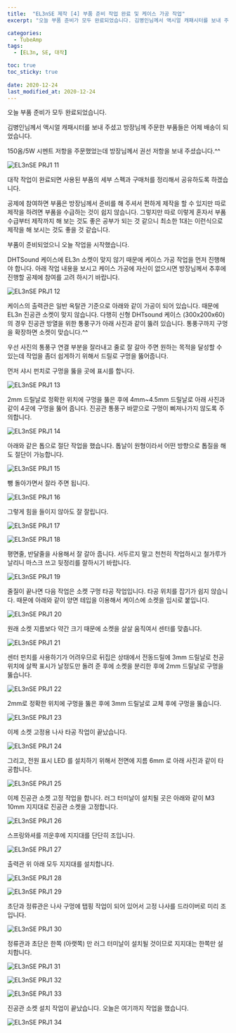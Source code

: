 ```yaml
---
title:  "EL3nSE 제작 [4] 부품 준비 작업 완료 및 케이스 가공 작업"
excerpt: "오늘 부품 준비가 모두 완료되었습니다. 김병인님께서 액시얼 캐패시터를 보내 주셨고 방장님께 주문한 부품들은 어제 배송이 되었습니다."

categories:
  - TubeAmp
tags:
  - [EL3n, SE, 대작]

toc: true
toc_sticky: true
 
date: 2020-12-24
last_modified_at: 2020-12-24
---
```

오늘 부품 준비가 모두 완료되었습니다.

김병인님께서 액시얼 캐패시터를 보내 주셨고 방장님께 주문한 부품들은 어제 배송이 되었습니다. 

150옴/5W 시멘트 저항을 주문했었는데 방장님께서 권선 저항을 보내 주셨습니다.^^

![EL3nSE PRJ1 11](/assets/images/EL3nSE_PRJ1_11.jpg)

대작 작업이 완료되면 사용된 부품의 세부 스펙과 구매처를 정리해서 공유하도록 하겠습니다. 

공제에 참여하면 부품은 방장님께서 준비를 해 주셔서 편하게 제작을 할 수 있지만 따로 제작을 하려면 부품을 수급하는 것이 쉽지 않습니다. 그렇지만 따로 이렇게 혼자서 부품 수급부터 제작까지 해 보는 것도 좋은 공부가 되는 것 같으니 최소한 1대는 이런식으로 제작을 해 보시는 것도 좋을 것 같습니다.

부품이 준비되었으니 오늘 작업을 시작했습니다.

DHTSound 케이스에 EL3n 소켓이 맞지 않기 때문에 케이스 가공 작업을 먼저 진행해야 합니다. 아래 작업 내용을 보시고 케이스 가공에 자신이 없으시면 방장님께서 추후에 진행할 공제에 참여를 고려 하시기 바랍니다. 

![EL3nSE PRJ1 12](/assets/images/EL3nSE_PRJ1_12.jpg)

케이스의 출력관은 일반 옥탈관 기준으로 아래와 같이 가공이 되어 있습니다. 때문에 EL3n 진공관 소켓이 맞지 않습니다. 다행히 신형 DHTsound 케이스 (300x200x60) 의 경우 진공관 방열을 위한 통풍구가 아래 사진과 같이 뚫려 있습니다. 통풍구까지 구멍을 확장하면 소켓이 맞습니다.^^ 

우선 사진의 통풍구 연결 부분을 잘라내고 줄로 잘 갈아 주면 원하는 목적을 달성할 수 있는데 작업을 좀더 쉽게하기 위해서 드릴로 구멍을 뚫어줍니다.

먼저 샤시 펀치로 구멍을 뚫을 곳에 표시를 합니다.

![EL3nSE PRJ1 13](/assets/images/EL3nSE_PRJ1_13.jpg)

2mm 드릴날로 정확한 위치에 구멍을 뚫은 후에 4mm~4.5mm 드릴날로 아래 사진과 같이 4곳에 구멍을 뚫어 줍니다. 진공관 통풍구 바깥으로 구멍이 삐져나가지 않도록 주의합니다.

![EL3nSE PRJ1 14](/assets/images/EL3nSE_PRJ1_14.jpg)

아래와 같은 톱으로 절단 작업을 했습니다. 톱날이 원형이라서 어떤 방향으로 톱질을 해도 절단이 가능합니다.

![EL3nSE PRJ1 15](/assets/images/EL3nSE_PRJ1_15.jpg)

뺑 돌아가면서 잘라 주면 됩니다. 

![EL3nSE PRJ1 16](/assets/images/EL3nSE_PRJ1_16.jpg)

그렇게 힘을 들이지 않아도 잘 잘립니다.

![EL3nSE PRJ1 17](/assets/images/EL3nSE_PRJ1_17.jpg)

![EL3nSE PRJ1 18](/assets/images/EL3nSE_PRJ1_18.jpg)

평면줄, 반달줄을 사용해서 잘 갈아 줍니다. 서두르지 말고 천천히 작업하시고 철가루가 날리니 마스크 쓰고 뒷정리를 잘하시기 바랍니다.

![EL3nSE PRJ1 19](/assets/images/EL3nSE_PRJ1_19.jpg)

줄질이 끝나면 다음 작업은 소켓 구멍 타공 작업입니다. 타공 위치를 잡기가 쉽지 않습니다. 때문에 아래와 같이 양면 테입을 이용해서 케이스에 소켓을 임시로 붙입니다. 

![EL3nSE PRJ1 20](/assets/images/EL3nSE_PRJ1_20.jpg)

원래 소켓 지름보다 약간 크기 때문에 소켓을 살살 움직여서 센터를 맞춥니다.   

![EL3nSE PRJ1 21](/assets/images/EL3nSE_PRJ1_21.jpg)

센터 펀치를 사용하기가 어려우므로 뒤집은 상태에서 전동드릴에 3mm 드릴날로 천공 위치에 살짝 표시가 날정도만 돌려 준 후에 소켓을 분리한 후에 2mm 드릴날로 구멍을 뚫습니다.

![EL3nSE PRJ1 22](/assets/images/EL3nSE_PRJ1_22.jpg)

2mm로 정확한 위치에 구멍을 뚫은 후에 3mm 드릴날로 교체 후에 구멍을 뚫습니다.

![EL3nSE PRJ1 23](/assets/images/EL3nSE_PRJ1_23.jpg)

이제 소켓 고정용 나사 타공 작업이 끝났습니다.

![EL3nSE PRJ1 24](/assets/images/EL3nSE_PRJ1_24.jpg)

그리고, 전원 표시 LED 를 설치하기 위해서 전면에 지름 6mm 로 아래 사진과 같이 타공합니다. 

![EL3nSE PRJ1 25](/assets/images/EL3nSE_PRJ1_25.jpg)

이제 진공관 소켓 고정 작업을 합니다. 러그 터미날이 설치될 곳은 아래와 같이 M3 10mm 지지대로 진공관 소켓을 고정합니다.

![EL3nSE PRJ1 26](/assets/images/EL3nSE_PRJ1_26.jpg)

스프링와셔를 끼운후에 지지대를 단단히 조입니다.

![EL3nSE PRJ1 27](/assets/images/EL3nSE_PRJ1_27.jpg)

출력관 위 아래 모두 지지대를 설치합니다.

![EL3nSE PRJ1 28](/assets/images/EL3nSE_PRJ1_28.jpg)

![EL3nSE PRJ1 29](/assets/images/EL3nSE_PRJ1_29.jpg)

초단과 정류관은 나사 구멍에 탭핑 작업이 되어 있어서 고정 나사를 드라이버로 미리 조입니다. 

![EL3nSE PRJ1 30](/assets/images/EL3nSE_PRJ1_30.jpg)

정류관과 초단은 한쪽 (아랫쪽) 만 러그 터미날이 설치될 것이므로 지지대는 한쪽만 설치합니다.

![EL3nSE PRJ1 31](/assets/images/EL3nSE_PRJ1_31.jpg)

![EL3nSE PRJ1 32](/assets/images/EL3nSE_PRJ1_32.jpg)

![EL3nSE PRJ1 33](/assets/images/EL3nSE_PRJ1_33.jpg)

진공관 소켓 설치 작업이 끝났습니다. 오늘은 여기까지 작업을 했습니다.

![EL3nSE PRJ1 34](/assets/images/EL3nSE_PRJ1_34.jpg)


